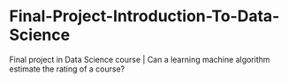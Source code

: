 # Final-Project-Introduction-To-Data-Science
Final project in Data Science course | Can a learning machine algorithm estimate the rating of a course?
